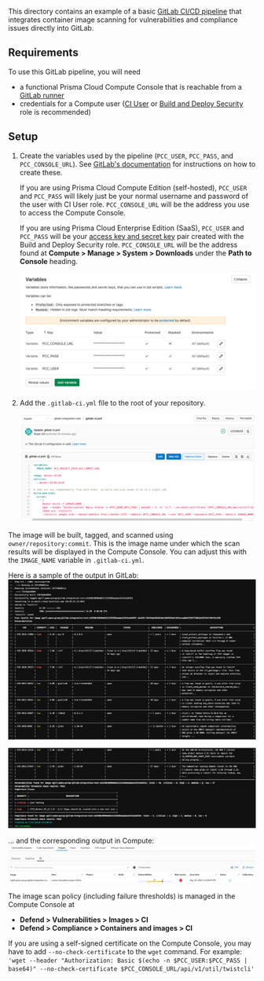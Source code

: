 This directory contains an example of a basic [GitLab CI/CD pipeline](https://docs.gitlab.com/ee/ci/pipelines/pipeline_architectures.html#basic-pipelines) that integrates container image scanning for vulnerabilities and compliance issues directly into GitLab.

## Requirements
To use this GitLab pipeline, you will need
* a functional Prisma Cloud Compute Console that is reachable from a [GitLab runner](https://docs.gitlab.com/ee/ci/runners/README.html)
* credentials for a Compute user ([CI User](https://docs.twistlock.com/docs/compute_edition/authentication/user_roles.html#ci-user) or [Build and Deploy Security](https://docs.twistlock.com/docs/enterprise_edition/authentication/prisma_cloud_user_roles.html#prisma-cloud-roles-to-compute-roles-mapping) role is recommended)

## Setup
1. Create the variables used by the pipeline (`PCC_USER`, `PCC_PASS`, and `PCC_CONSOLE_URL`). See [GitLab's documentation](https://docs.gitlab.com/ee/ci/variables/README.html#create-a-custom-variable-in-the-ui) for instructions on how to create these.

    If you are using Prisma Cloud Compute Edition (self-hosted), `PCC_USER` and `PCC_PASS` will likely just be your normal username and password of the user with CI User role. `PCC_CONSOLE_URL` will be the address you use to access the Compute Console.

    If you are using Prisma Cloud Enterprise Edition (SaaS), `PCC_USER` and `PCC_PASS` will be your [access key and secret key](https://docs.twistlock.com/docs/enterprise_edition/authentication/access_keys.html#provisioning-access-keys) pair created with the Build and Deploy Security role. `PCC_CONSOLE_URL` will be the address found at **Compute > Manage > System > Downloads** under the **Path to Console** heading.

    <img src="images/variables.png"/>

2. Add the `.gitlab-ci.yml` file to the root of your repository.

    <img src="images/gitlab-ci.png"/>

The image will be built, tagged, and scanned using `owner/repository:commit`. This is the image name under which the scan results will be displayed in the Compute Console. You can adjust this with the `IMAGE_NAME` variable in `.gitlab-ci.yml`.

Here is a sample of the output in GitLab:
<img src="images/gitlab-output1.png"/>

<img src="images/gitlab-output2.png"/>

... and the corresponding output in Compute:
<img src="images/compute-output1.png"/>

The image scan policy (including failure thresholds) is managed in the Compute Console at
* **Defend > Vulnerabilities > Images > CI**
* **Defend > Compliance > Containers and images > CI**

If you are using a self-signed certificate on the Compute Console, you may have to add `--no-check-certificate` to the `wget` command. For example:
```'wget --header "Authorization: Basic $(echo -n $PCC_USER:$PCC_PASS | base64)" --no-check-certificate $PCC_CONSOLE_URL/api/v1/util/twistcli'```
